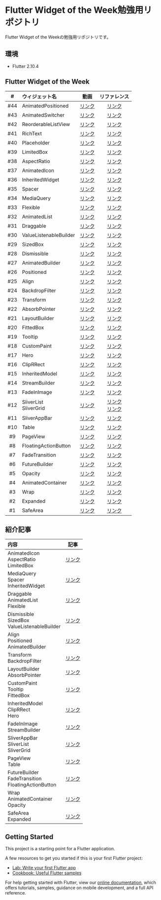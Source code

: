 # Flutter Widget of the Week勉強用リポジトリ

Flutter Widget of the Weekの勉強用リポジトリです。

## 環境

* Flutter 2.10.4

## Flutter Widget of the Week

|#|ウィジェット名|動画|リファレンス|
|:---:|:---|:---:|:---:|
|#44|AnimatedPositioned|[リンク](https://www.youtube.com/watch?v=hC3s2YdtWt8)|[リンク](https://api.flutter.dev/flutter/widgets/AnimatedPositioned-class.html)|
|#43|AnimatedSwitcher|[リンク](https://www.youtube.com/watch?v=2W7POjFb88g)|[リンク](https://api.flutter.dev/flutter/widgets/AnimatedSwitcher-class.html)|
|#42|ReorderableListView|[リンク](https://www.youtube.com/watch?v=3fB1mxOsqJE)|[リンク](https://api.flutter.dev/flutter/material/ReorderableListView-class.html)|
|#41|RichText|[リンク](https://www.youtube.com/watch?v=rykDVh-QFfw)|[リンク](https://api.flutter.dev/flutter/widgets/RichText-class.html)|
|#40|Placeholder|[リンク](https://www.youtube.com/watch?v=LPe56fezmoo)|[リンク](https://api.flutter.dev/flutter/widgets/Placeholder-class.html)|
|#39|LimitedBox|[リンク](https://www.youtube.com/watch?v=uVki2CIzBTs)|[リンク](https://api.flutter.dev/flutter/widgets/LimitedBox-class.html)|
|#38|AspectRatio|[リンク](https://www.youtube.com/watch?v=XcnP3_mO_Ms)|[リンク](https://api.flutter.dev/flutter/widgets/AspectRatio-class.html)|
|#37|AnimatedIcon|[リンク](https://www.youtube.com/watch?v=pJcbh8pbvJs)|[リンク](https://api.flutter.dev/flutter/material/AnimatedIcon-class.html)|
|#36|InheritedWidget|[リンク](https://www.youtube.com/watch?v=1t-8rBCGBYw)|[リンク](https://api.flutter.dev/flutter/widgets/InheritedWidget-class.html)|
|#35|Spacer|[リンク](https://www.youtube.com/watch?v=7FJgd7QN1zI)|[リンク](https://api.flutter.dev/flutter/widgets/Spacer-class.html)|
|#34|MediaQuery|[リンク](https://www.youtube.com/watch?v=A3WrA4zAaPw)|[リンク](https://api.flutter.dev/flutter/widgets/MediaQuery-class.html)|
|#33|Flexible|[リンク](https://www.youtube.com/watch?v=CI7x0mAZiY0)|[リンク](https://api.flutter.dev/flutter/widgets/Flexible-class.html)|
|#32|AnimatedList|[リンク](https://www.youtube.com/watch?v=ZtfItHwFlZ8)|[リンク](https://api.flutter.dev/flutter/widgets/AnimatedList-class.html)|
|#31|Draggable|[リンク](https://www.youtube.com/watch?v=QzA4c4QHZCY)|[リンク](https://api.flutter.dev/flutter/widgets/Draggable-class.html)|
|#30|ValueListenableBuilder|[リンク](https://www.youtube.com/watch?v=s-ZG-jS5QHQ)|[リンク](https://api.flutter.dev/flutter/widgets/ValueListenableBuilder-class.html)|
|#29|SizedBox|[リンク](https://www.youtube.com/watch?v=EHPu_DzRfqA)|[リンク](https://api.flutter.dev/flutter/widgets/SizedBox-class.html)|
|#28|Dismissible|[リンク](https://www.youtube.com/watch?v=iEMgjrfuc58)|[リンク](https://api.flutter.dev/flutter/widgets/Dismissible-class.html)|
|#27|AnimatedBuilder|[リンク](https://www.youtube.com/watch?v=N-RiyZlv8v8)|[リンク](https://api.flutter.dev/flutter/widgets/AnimatedBuilder-class.html)|
|#26|Positioned|[リンク](https://www.youtube.com/watch?v=EgtPleVwxBQ)|[リンク](https://api.flutter.dev/flutter/widgets/Positioned-class.html)|
|#25|Align|[リンク](https://www.youtube.com/watch?v=g2E7yl3MwMk)|[リンク](https://api.flutter.dev/flutter/widgets/Align-class.html)|
|#24|BackdropFilter|[リンク](https://www.youtube.com/watch?v=dYRs7Q1vfYI)|[リンク](https://api.flutter.dev/flutter/widgets/BackdropFilter-class.html)|
|#23|Transform|[リンク](https://www.youtube.com/watch?v=9z_YNlRlWfA)|[リンク](https://api.flutter.dev/flutter/widgets/Transform-class.html)|
|#22|AbsorbPointer|[リンク](https://www.youtube.com/watch?v=65HoWqBboI8)|[リンク](https://api.flutter.dev/flutter/widgets/AbsorbPointer-class.html)|
|#21|LayoutBuilder|[リンク](https://www.youtube.com/watch?v=IYDVcriKjsw)|[リンク](https://api.flutter.dev/flutter/widgets/LayoutBuilder-class.html)|
|#20|FittedBox|[リンク](https://www.youtube.com/watch?v=T4Uehk3_wlY)|[リンク](https://api.flutter.dev/flutter/widgets/FittedBox-class.html)|
|#19|Tooltip|[リンク](https://www.youtube.com/watch?v=EeEfD5fI-5Q)|[リンク](https://api.flutter.dev/flutter/material/Tooltip-class.html)|
|#18|CustomPaint|[リンク](https://www.youtube.com/watch?v=kp14Y4uHpHs)|[リンク](https://api.flutter.dev/flutter/widgets/CustomPaint-class.html)|
|#17|Hero|[リンク](https://www.youtube.com/watch?v=Be9UH1kXFDw)|[リンク](https://api.flutter.dev/flutter/widgets/Hero-class.html)|
|#16|ClipRRect|[リンク](https://www.youtube.com/watch?v=eI43jkQkrvs)|[リンク](https://api.flutter.dev/flutter/widgets/ClipRRect-class.html)|
|#15|InheritedModel|[リンク](https://www.youtube.com/watch?v=ml5uefGgkaA)|[リンク](https://api.flutter.dev/flutter/widgets/InheritedModel-class.html)|
|#14|StreamBuilder|[リンク](https://www.youtube.com/watch?v=MkKEWHfy99Y)|[リンク](https://api.flutter.dev/flutter/widgets/StreamBuilder-class.html)|
|#13|FadeInImage|[リンク](https://www.youtube.com/watch?v=pK738Pg9cxc)|[リンク](https://api.flutter.dev/flutter/widgets/FadeInImage-class.html)|
|#12|SliverList<br>SliverGrid|[リンク](https://www.youtube.com/watch?v=ORiTTaVY6mM)|[リンク](https://api.flutter.dev/flutter/widgets/SliverList-class.html)<br>[リンク](https://api.flutter.dev/flutter/widgets/SliverGrid-class.html)|
|#11|SliverAppBar|[リンク](https://www.youtube.com/watch?v=R9C5KMJKluE)|[リンク](https://api.flutter.dev/flutter/material/SliverAppBar-class.html)|
|#10|Table|[リンク](https://www.youtube.com/watch?v=_lbE0wsVZSw)|[リンク](https://api.flutter.dev/flutter/widgets/Table-class.html)|
|#9|PageView|[リンク](https://www.youtube.com/watch?v=J1gE9xvph-A)|[リンク](https://api.flutter.dev/flutter/widgets/PageView-class.html)|
|#8|FloatingActionButton|[リンク](https://www.youtube.com/watch?v=2uaoEDOgk_I)|[リンク](https://api.flutter.dev/flutter/material/FloatingActionButton-class.html)|
|#7|FadeTransition|[リンク](https://www.youtube.com/watch?v=rLwWVbv3xDQ)|[リンク](https://api.flutter.dev/flutter/widgets/FadeTransition-class.html)|
|#6|FutureBuilder|[リンク](https://www.youtube.com/watch?v=ek8ZPdWj4Qo)|[リンク](https://api.flutter.dev/flutter/widgets/FutureBuilder-class.html)|
|#5|Opacity|[リンク](https://www.youtube.com/watch?v=9hltevOHQBw)|[リンク](https://api.flutter.dev/flutter/widgets/Opacity-class.html)|
|#4|AnimatedContainer|[リンク](https://www.youtube.com/watch?v=yI-8QHpGIP4)|[リンク](https://api.flutter.dev/flutter/widgets/AnimatedContainer-class.html)|
|#3|Wrap|[リンク](https://www.youtube.com/watch?v=z5iw2SeFx2M)|[リンク](https://api.flutter.dev/flutter/widgets/Wrap-class.html)|
|#2|Expanded|[リンク](https://www.youtube.com/watch?v=_rnZaagadyo)|[リンク](https://api.flutter.dev/flutter/widgets/Expanded-class.html)|
|#1|SafeArea|[リンク](https://www.youtube.com/watch?v=lkF0TQJO0bA)|[リンク](https://api.flutter.dev/flutter/widgets/SafeArea-class.html)|

## 紹介記事

|内容|記事|
|:---|:---:|
|AnimatedIcon<br>AspectRatio<br>LimitedBox|[リンク](https://nobushiueshi.com/flutterflutter-widget-of-the-week%e3%80%8c37-animatedicon%e3%80%8d%e3%80%81%e3%80%8c38-aspectratio%e3%80%8d%e3%80%81%e3%80%8c39-limitedbox%e3%80%8d/)|
|MediaQuery<br>Spacer<br>InheritedWidget|[リンク](https://nobushiueshi.com/flutterflutter-widget-of-the-week%e3%80%8c34-mediaquery%e3%80%8d%e3%80%81%e3%80%8c35-spacer%e3%80%8d%e3%80%81%e3%80%8c36-inheritedwidget%e3%80%8d/)|
|Draggable<br>AnimatedList<br>Flexible|[リンク](https://nobushiueshi.com/flutterflutter-widget-of-the-week%e3%80%8c31-draggable%e3%80%8d%e3%80%81%e3%80%8c32-animatedlist%e3%80%8d%e3%80%81%e3%80%8c33-flexible%e3%80%8d/)|
|Dismissible<br>SizedBox<br>ValueListenableBuilder|[リンク](https://nobushiueshi.com/flutterflutter-widget-of-the-week%e3%80%8c28-dismissible%e3%80%8d%e3%80%81%e3%80%8c29-sizedbox%e3%80%8d%e3%80%81%e3%80%8c30-valuelistenablebuilder%e3%80%8d/)|
|Align<br>Positioned<br>AnimatedBuilder|[リンク](https://nobushiueshi.com/flutterflutter-widget-of-the-week%e3%80%8c25-align%e3%80%8d%e3%80%81%e3%80%8c26-positioned%e3%80%8d%e3%80%81%e3%80%8c27-animatedbuilder%e3%80%8d/)|
|Transform<br>BackdropFilter|[リンク](https://nobushiueshi.com/flutterflutter-widget-of-the-week%e3%80%8c23-transform%e3%80%8d%e3%80%81%e3%80%8c24-backdropfilter%e3%80%8d/)|
|LayoutBuilder<br>AbsorbPointer|[リンク](https://nobushiueshi.com/flutterflutter-widget-of-the-week%e3%80%8c21-layoutbuilder%e3%80%8d%e3%80%81%e3%80%8c22-absorbpointer%e3%80%8d/)|
|CustomPaint<br>Tooltip<br>FittedBox|[リンク](https://nobushiueshi.com/flutterflutter-widget-of-the-week%e3%80%8c18-custompaint%e3%80%8d%e3%80%81%e3%80%8c19-tooltip%e3%80%8d%e3%80%81%e3%80%8c20-fittedbox%e3%80%8d/)|
|InheritedModel<br>ClipRRect<br>Hero|[リンク](https://nobushiueshi.com/flutterflutter-widget-of-the-week%e3%80%8c15-inheritedmodel%e3%80%8d%e3%80%81%e3%80%8c16-cliprrect%e3%80%8d%e3%80%81%e3%80%8c17-hero%e3%80%8d/)|
|FadeInImage<br>StreamBuilder|[リンク](https://nobushiueshi.com/flutterflutter-widget-of-the-week%e3%80%8c13-fadeinimage%e3%80%8d%e3%80%81%e3%80%8c14-streambuilder%e3%80%8d/)|
|SliverAppBar<br>SliverList<br>SliverGrid|[リンク](https://nobushiueshi.com/flutterflutter-widget-of-the-week%e3%80%8c11-sliverappbar%e3%80%8d%e3%80%81%e3%80%8c12-sliverlist-slivergrid%e3%80%8d/)|
|PageView<br>Table|[リンク](https://nobushiueshi.com/flutterflutter-widget-of-the-week%e3%80%8c9-pageview%e3%80%8d%e3%80%81%e3%80%8c10-table%e3%80%8d/)|
|FutureBuilder<br>FadeTransition<br>FloatingActionButton|[リンク](https://nobushiueshi.com/flutterflutter-widget-of-the-week%e3%80%8c6-futurebuilder%e3%80%8d%e3%80%81%e3%80%8c7-fadetransition%e3%80%8d%e3%80%81%e3%80%8c8-floatingactionbutton%e3%80%8d/)|
|Wrap<br>AnimatedContainer<br>Opacity|[リンク](https://nobushiueshi.com/flutterflutter-widget-of-the-week%e3%80%8c3-wrap%e3%80%8d%e3%80%81%e3%80%8c4-animatedcontainer%e3%80%8d%e3%80%81%e3%80%8c5-opacity%e3%80%8d/)|
|SafeArea<br>Expanded|[リンク](https://nobushiueshi.com/flutterflutter-widget-of-the-week%e3%80%8c1-safearea%e3%80%8d%e3%80%81%e3%80%8c2-expanded%e3%80%8d/)|

## Getting Started

This project is a starting point for a Flutter application.

A few resources to get you started if this is your first Flutter project:

- [Lab: Write your first Flutter app](https://flutter.dev/docs/get-started/codelab)
- [Cookbook: Useful Flutter samples](https://flutter.dev/docs/cookbook)

For help getting started with Flutter, view our
[online documentation](https://flutter.dev/docs), which offers tutorials,
samples, guidance on mobile development, and a full API reference.
